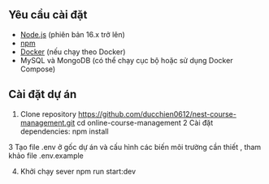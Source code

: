 
## Yêu cầu cài đặt

- [Node.js](https://nodejs.org/) (phiên bản 16.x trở lên)
- [npm](https://www.npmjs.com/)
- [Docker](https://www.docker.com/) (nếu chạy theo Docker)
- MySQL và MongoDB (có thể chạy cục bộ hoặc sử dụng Docker Compose)

## Cài đặt dự án

1. Clone repository
   https://github.com/ducchien0612/nest-course-management.git
   cd online-course-management
2 Cài đặt dependencies: npm install

3 Tạo file .env ở gốc dự án và cấu hình các biến môi trường cần thiết , tham khảo file .env.example

4. Khởi chạy sever npm run start:dev
